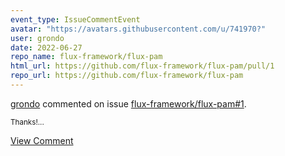 ```yaml
---
event_type: IssueCommentEvent
avatar: "https://avatars.githubusercontent.com/u/741970?"
user: grondo
date: 2022-06-27
repo_name: flux-framework/flux-pam
html_url: https://github.com/flux-framework/flux-pam/pull/1
repo_url: https://github.com/flux-framework/flux-pam
---
```


<a href='https://github.com/grondo' target='_blank'>grondo</a> commented on issue <a href='https://github.com/flux-framework/flux-pam/pull/1' target='_blank'>flux-framework/flux-pam#1</a>.

<small>Thanks!...</small>

<a href='https://github.com/flux-framework/flux-pam/pull/1' target='_blank'>View Comment</a>